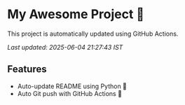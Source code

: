 # My Awesome Project 🚀

This project is automatically updated using GitHub Actions.

_Last updated: 2025-06-04 21:27:43 IST_

## Features
- Auto-update README using Python 🐍
- Auto Git push with GitHub Actions 🤖
